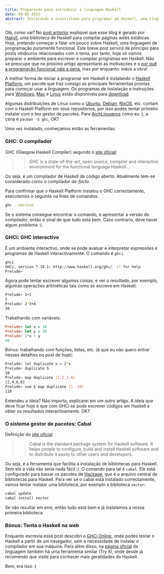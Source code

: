 ```yaml
---
title: Preparando para introduzir a linguagem Haskell
date: 04-05-2015
abstract: Instalando o ecossistema para programar em Haskell, uma linguagem puramente funcional de propósito geral. Conheça o compilador GHC, o interpretador GHCi e cabal, o gestor de pacotes haskell
---
```



Olá, como vai? No [post anterior] expliquei que esse blog é gerado por [Hakyll],
uma biblioteca de Haskell para compilar páginas webs estáticas. Hoje, pretendo
começar a falar um pouco sobre Haskell, uma linguagem de programação puramente
funcional. Este breve post servirá de principio para posts vindouros
relacionados com o tema, por tanto, hoje só vamos preparar o ambiente para
escrever e compilar programas em Haskell. Não se preocupe que no próximo artigo
apresentarei as motivações e o [por quê a programação funcional vale a
pena](https://www.cs.kent.ac.uk/people/staff/dat/miranda/whyfp90.pdf), mas por
enquanto: mãos a obra!

A melhor forma de iniciar a programar em Haskell é instalando o [Haskell
Platform], um pacote que traz consigo as principais ferramentas prontas para
começar usar a linguagem. Os programas de instalação e instruções para
[Windows], [Mac] e [Linux] estão disponíveis para [download].

Algumas distribuições de Linux como o [Ubuntu], [Debian], [NixOS], etc. contam
com o Haskell Platform em seus repositórios, por isso podes tentar primeiro
instalar com o teu gestor de pacotes. Para [ArchLinuxeros] como eu :), a cena é
`pacman -S ghc`, OK?

Uma vez instalado, conheçamos então as ferramentas.

### GHC: O compilador

GHC (Glasgow Haskell Compiler) segundo o [site oficial](https://www.haskell.org/ghc/):

>> GHC is a state-of-the-art, open source, compiler and interactive environment
for the functional language Haskell...

Ou seja, é um compilador de Haskell de código aberto. Atualmente tem-se
considerado como o compilador *de-facto*.

Para confirmar que o Haskell Platform instalou o GHC correctamente, executemos o
seguinte na línea de comandos:

```bash
ghc --version
```

Se o sistema consegue encontrar o comando, e apresentar a versão do compilador,
então é sinal de que tudo está bem. Caso contrario, deve haver algum problema
:(.

### GHCi: GHC interactivo

É um ambiente interactivo, onde se pode avaluar e interpretar expressões e
programas de Haskell interactivamente. O comando é `ghci`.

```bash
ghci
GHCi, version 7.10.1: http://www.haskell.org/ghc/  :? for help
Prelude>
```

Agora pode tentar escrever algumas coisas, e ver o resultado, por exemplo,
algumas operações aritméticas tais como se escreve em Haskell:

```bash
Prelude> 1+1
2
Prelude> 2*3+4
10
```

Trabalhando com variáveis:

```haskell
Prelude> let x = 10
Prelude> let y = 20
Prelude> 2*x + y
40
```

Bónus: trabalhando com funções, listas, etc. (é que eu não quero entrar nesses
detalhes no post de hoje):

```bash
Prelude> let duplicate x = 2*x
Prelude> duplicate 5
10
Prelude> map duplicate [1,2,3,4]
[2,4,6,8]
Prelude> sum $ map duplicate [1..10]
110
```

Entendeu a ideia? Não importa, explicarei em um outro artigo. A ideia que deve
ficar hoje é que com GHCi se pode escrever códigos em Haskell e obter os
resultados interactivamente. OK?

### O sistema gestor de pacotes: Cabal

Definição do [site oficial](https://www.haskell.org/cabal/users-guide/):

>> Cabal is the standard package system for Haskell software. It helps people to
configure, build and install Haskell software and to distribute it easily to
other users and developers.

Ou seja, é a ferramenta que facilita a instalação de bibliotecas para Haskell.
Sem ele a vida não seria nada fácil :). O comando para tal é `cabal`. Ele está
configurado para baixar os pacotes de [Hackage], que é o arquivo central de
bibliotecas para Haskell. Para ver se o cabal está instalado correctamente, vamos
tentar instalar uma biblioteca, por exemplo a biblioteca `vector`:

```bash
cabal update
cabal install vector
```

Se não resultar em erro, então tudo está bem e já instalamos a nossa primeira
biblioteca.


### Bónus: Tenta o Haskell na web

Enquanto escrevia esse post descobri o [GHCi Online], onde podes testar o
Haskell a partir de um navegador, sem a necessidade de instalar o compilador em
sua máquina. Para além disso, na [página oficial](https://www.haskell.org/) da
linguagem também há uma ferramenta similar (Try it), onde desde já recomendo que
visite para conhecer mais geralidades do Haskell.

Bem, era isso :)


[Haskell]: https://www.haskell.org/
[post anterior]: /posts/2015-05-01-como-esse-blog-e-gerado.html
[Hakyll]: http://jaspervdj.be/hakyll/
[wfpm]: https://www.cs.kent.ac.uk/people/staff/dat/miranda/whyfp90.pdf
[Haskell Platform]: https://www.haskell.org/platform/index.html
[download]: https://www.haskell.org/platform/index.html
[Windows]: https://www.haskell.org/platform/windows.html
[Mac]: https://www.haskell.org/platform/mac.html
[Linux]: https://www.haskell.org/platform/linux.html
[Ubuntu]: http://packages.ubuntu.com/haskell-platform
[Debian]: http://packages.debian.org/haskell-platform
[NixOS]: http://hydra.nixos.org/job/nixpkgs/trunk/haskellPlatform
[cabal]: https://www.haskell.org/cabal/users-guide/
[ArchLinuxeros]: https://www.archlinux.org/packages/extra/x86_64/ghc/
[Hackage]: https://hackage.haskell.org/
[GHCi Online]: http://ghc.io/
